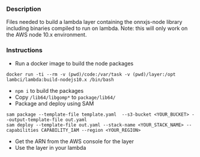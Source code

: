 ### Description

Files needed to build a lambda layer containing the onnxjs-node library including binaries compiled to run on lambda. Note: this will only work on the AWS node 10.x environment.

### Instructions

* Run a docker image to build the node packages

`docker run -ti --rm -v (pwd)/code:/var/task -v (pwd)/layer:/opt lambci/lambda:build-nodejs10.x /bin/bash`

* `npm i` to build the packages
* Copy `/lib64/libgomp*` to `package/lib64/`
* Package and deploy using SAM

```
sam package --template-file template.yaml  --s3-bucket <YOUR_BUCKET> --output-template-file out.yaml
sam deploy --template-file out.yaml --stack-name <YOUR_STACK_NAME> --capabilities CAPABILITY_IAM --region <YOUR_REGION>
```

* Get the ARN from the AWS console for the layer
* Use the layer in your lambda

